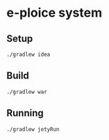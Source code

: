 e-ploice system
=====================

Setup
-------
    ./gradlew idea


Build
--------

    ./gradlew war
    

Running
-------
    ./gradlew jetyRun 
    
